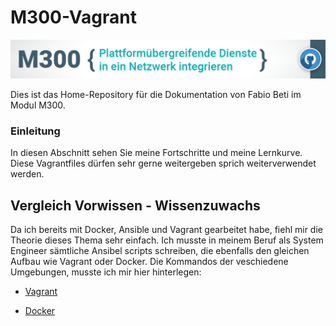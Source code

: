 # M300-Vagrant

![M300-Banner](https://github.com/firedotwater/M300-Services/blob/main/images/Banner_M300_GitHub-Repository.png)

Dies ist das Home-Repository für die Dokumentation von Fabio Beti im Modul M300.

### Einleitung

In diesen Abschnitt sehen Sie meine Fortschritte und meine Lernkurve. Diese Vagrantfiles dürfen sehr gerne weitergeben sprich weiterverwendet werden.


## Vergleich Vorwissen - Wissenzuwachs

Da ich bereits mit Docker, Ansible und Vagrant gearbeitet habe, fiehl mir die Theorie dieses Thema sehr einfach. Ich musste in meinem Beruf als System Engineer sämtliche Ansibel scripts schreiben, die ebenfalls den gleichen Aufbau wie Vagrant oder Docker. Die Kommandos der veschiedene Umgebungen, musste ich mir hier hinterlegen:
* [Vagrant](https://github.com/firedotwater/M300-Services/tree/main/20-Infrastruktur)

* [Docker](https://github.com/firedotwater/M300-Services/tree/main/30-Container)

